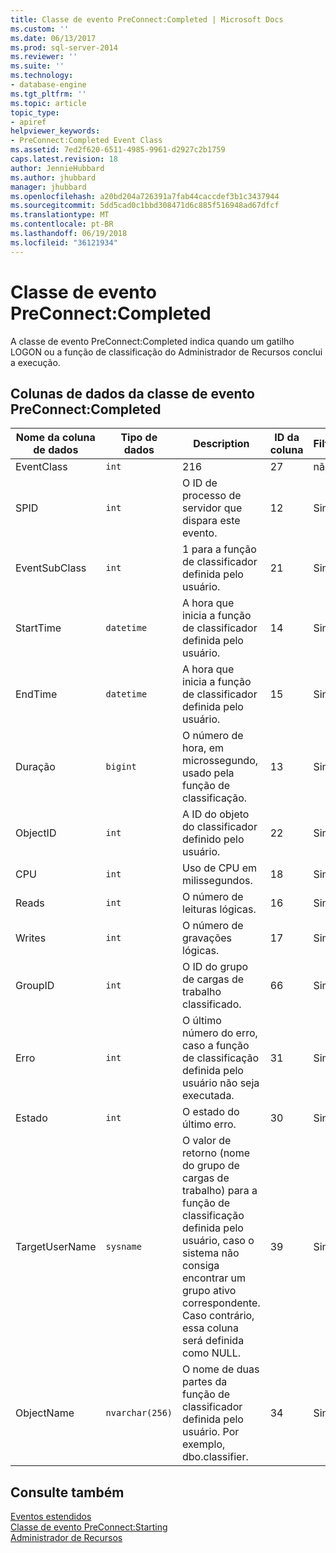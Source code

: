 ```yaml
---
title: Classe de evento PreConnect:Completed | Microsoft Docs
ms.custom: ''
ms.date: 06/13/2017
ms.prod: sql-server-2014
ms.reviewer: ''
ms.suite: ''
ms.technology:
- database-engine
ms.tgt_pltfrm: ''
ms.topic: article
topic_type:
- apiref
helpviewer_keywords:
- PreConnect:Completed Event Class
ms.assetid: 7ed2f620-6511-4985-9961-d2927c2b1759
caps.latest.revision: 18
author: JennieHubbard
ms.author: jhubbard
manager: jhubbard
ms.openlocfilehash: a20bd204a726391a7fab44caccdef3b1c3437944
ms.sourcegitcommit: 5dd5cad0c1bbd308471d6c885f516948ad67dfcf
ms.translationtype: MT
ms.contentlocale: pt-BR
ms.lasthandoff: 06/19/2018
ms.locfileid: "36121934"
---
```

# <a name="preconnectcompleted-event-class"></a>Classe de evento PreConnect:Completed
  A classe de evento PreConnect:Completed indica quando um gatilho LOGON ou a função de classificação do Administrador de Recursos conclui a execução.  
  
## <a name="preconnectcompleted-event-class-data-columns"></a>Colunas de dados da classe de evento PreConnect:Completed  
  
|Nome da coluna de dados|Tipo de dados|Description|ID da coluna|Filtrável|  
|----------------------|---------------|-----------------|---------------|----------------|  
|EventClass|`int`|216|27|não|  
|SPID|`int`|O ID de processo de servidor que dispara este evento.|12|Sim|  
|EventSubClass|`int`|1 para a função de classificador definida pelo usuário.|21|Sim|  
|StartTime|`datetime`|A hora que inicia a função de classificador definida pelo usuário.|14|Sim|  
|EndTime|`datetime`|A hora que inicia a função de classificador definida pelo usuário.|15|Sim|  
|Duração|`bigint`|O número de hora, em microssegundo, usado pela função de classificação.|13|Sim|  
|ObjectID|`int`|A ID do objeto do classificador definido pelo usuário.|22|Sim|  
|CPU|`int`|Uso de CPU em milissegundos.|18|Sim|  
|Reads|`int`|O número de leituras lógicas.|16|Sim|  
|Writes|`int`|O número de gravações lógicas.|17|Sim|  
|GroupID|`int`|O ID do grupo de cargas de trabalho classificado.|66|Sim|  
|Erro|`int`|O último número do erro, caso a função de classificação definida pelo usuário não seja executada.|31|Sim|  
|Estado|`int`|O estado do último erro.|30|Sim|  
|TargetUserName|`sysname`|O valor de retorno (nome do grupo de cargas de trabalho) para a função de classificação definida pelo usuário, caso o sistema não consiga encontrar um grupo ativo correspondente. Caso contrário, essa coluna será definida como NULL.|39|Sim|  
|ObjectName|`nvarchar(256)`|O nome de duas partes da função de classificador definida pelo usuário. Por exemplo, dbo.classifier.|34|Sim|  
  
## <a name="see-also"></a>Consulte também  
 [Eventos estendidos](../extended-events/extended-events.md)   
 [Classe de evento PreConnect:Starting](preconnect-starting-event-class.md)   
 [Administrador de Recursos](../resource-governor/resource-governor.md)  
  
  